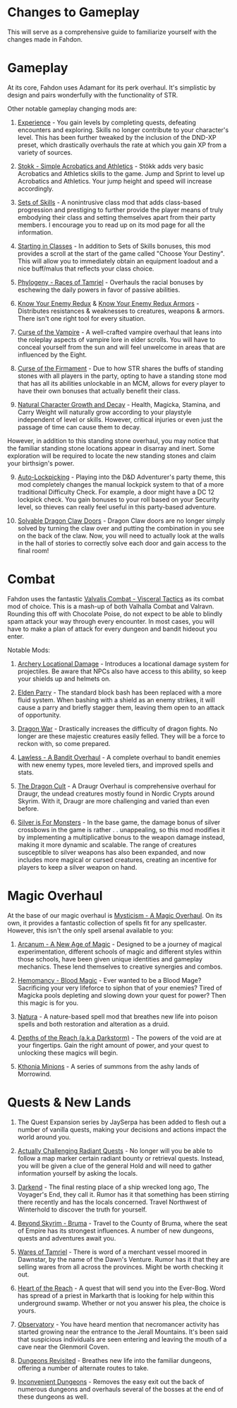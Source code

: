 # Changes to Gameplay
This will serve as a comprehensive guide to familiarize yourself with the changes made in Fahdon.

# Gameplay
At its core, Fahdon uses Adamant for its perk overhaul. It's simplistic by design and pairs wonderfully with the functionality of STR.

Other notable gameplay changing mods are:

1. [Experience](https://www.nexusmods.com/skyrimspecialedition/mods/17751) - You gain levels by completing quests, defeating encounters and exploring. Skills no longer contribute to your character's level. This has been further tweaked by the inclusion of the DND-XP preset, which drastically overhauls the rate at which you gain XP from a variety of sources.

2. [Stokk - Simple Acrobatics and Athletics](https://www.nexusmods.com/skyrimspecialedition/mods/56478) - Stökk adds very basic Acrobatics and Athletics skills to the game. Jump and Sprint to level up Acrobatics and Athletics. Your jump height and speed will increase accordingly.

3. [Sets of Skills](https://www.nexusmods.com/skyrimspecialedition/mods/55535?tab=posts) - A nonintrusive class mod that adds class-based progression and prestiging to further provide the player means of truly embodying their class and setting themselves apart from their party members. I encourage you to read up on its mod page for all the information.

4. [Starting in Classes](https://www.nexusmods.com/skyrimspecialedition/mods/72410) - In addition to Sets of Skills bonuses, this mod provides a scroll at the start of the game called "Choose Your Destiny". This will allow you to immediately obtain an equipment loadout and a nice buff/malus that reflects your class choice.

5. [Phylogeny - Races of Tamriel](https://www.nexusmods.com/skyrimspecialedition/mods/44371) - Overhauls the racial bonuses by eschewing the daily powers in favor of passive abilities.

6. [Know Your Enemy Redux](https://www.nexusmods.com/skyrimspecialedition/mods/55045) & [Know Your Enemy Redux Armors](https://www.nexusmods.com/skyrimspecialedition/mods/55203) - Distributes resistances & weaknesses to creatures, weapons & armors. There isn't one right tool for every situation.

7. [Curse of the Vampire](https://www.nexusmods.com/skyrimspecialedition/mods/10086) - A well-crafted vampire overhaul that leans into the roleplay aspects of vampire lore in elder scrolls. You will have to conceal yourself from the sun and will feel unwelcome in areas that are influenced by the Eight.

8. [Curse of the Firmament](https://www.nexusmods.com/skyrimspecialedition/mods/28419) - Due to how STR shares the buffs of standing stones with all players in the party, opting to have a standing stone mod that has all its abilities unlockable in an MCM, allows for every player to have their own bonuses that actually benefit their class. 

9. [Natural Character Growth and Decay](https://www.nexusmods.com/skyrimspecialedition/mods/76676) - Health, Magicka, Stamina, and Carry Weight will naturally grow according to your playstyle independent of level or skills. However, critical injuries or even just the passage of time can cause them to decay.
   
However, in addition to this standing stone overhaul, you may notice that the familiar standing stone locations appear in disarray and inert. Some exploration will be required to locate the new standing stones and claim your birthsign's power.

9. [Auto-Lockpicking](https://www.nexusmods.com/skyrimspecialedition/mods/59027) - Playing into the D&D Adventurer's party theme, this mod completely changes the manual lockpick system to that of a more traditional Difficulty Check. For example, a door might have a DC 12 lockpick check. You gain bonuses to your roll based on your Security level, so thieves can really feel useful in this party-based adventure.

10. [Solvable Dragon Claw Doors](https://www.nexusmods.com/skyrim/mods/75793/) - Dragon Claw doors are no longer simply solved by turning the claw over and putting the combination in you see on the back of the claw. Now, you will need to actually look at the walls in the hall of stories to correctly solve each door and gain access to the final room!

# Combat
Fahdon uses the fantastic [Valvalis Combat - Visceral Tactics](https://www.nexusmods.com/skyrimspecialedition/mods/73836?tab=description) as its combat mod of choice. This is a mash-up of both Valhalla Combat and Valravn. Rounding this off with Chocolate Poise, do not expect to be able to blindly spam attack your way through every encounter. In most cases, you will have to make a plan of attack for every dungeon and bandit hideout you enter.

Notable Mods:
1. [Archery Locational Damage](https://www.nexusmods.com/skyrimspecialedition/mods/63863) - Introduces a locational damage system for projectiles. Be aware that NPCs also have access to this ability, so keep your shields up and helmets on.

2. [Elden Parry](https://www.nexusmods.com/skyrimspecialedition/mods/70240) - The standard block bash has been replaced with a more fluid system. When bashing with a shield as an enemy strikes, it will cause a parry and briefly stagger them, leaving them open to an attack of opportunity.

3. [Dragon War](https://www.nexusmods.com/skyrimspecialedition/mods/51310) - Drastically increases the difficulty of dragon fights. No longer are these majestic creatures easily felled. They will be a force to reckon with, so come prepared.

4. [Lawless - A Bandit Overhaul]([https://www.nexusmods.com/skyrimspecialedition/mods/47504](https://www.nexusmods.com/skyrimspecialedition/mods/88080)) - A complete overhaul to bandit enemies with new enemy types, more leveled tiers, and improved spells and stats.

6. [The Dragon Cult]([https://www.nexusmods.com/skyrimspecialedition/mods/26188](https://www.nexusmods.com/skyrimspecialedition/mods/81422)) - A Draugr Overhaul is comprehensive overhaul for Draugr, the undead creatures mostly found in Nordic Crypts around Skyrim. With it, Draugr are more challenging and varied than even before.

7. [Silver is For Monsters](https://www.nexusmods.com/skyrimspecialedition/mods/70863) - In the base game, the damage bonus of silver crossbows in the game is rather . . unappealing, so this mod modifies it by implementing a multiplicative bonus to the weapon damage instead, making it more dynamic and scalable. The range of creatures susceptible to silver weapons has also been expanded, and now includes more magical or cursed creatures, creating an incentive for players to keep a silver weapon on hand.

# Magic Overhaul
At the base of our magic overhaul is [Mysticism - A Magic Overhaul](). On its own, it provides a fantastic collection of spells fit for any spellcaster. However, this isn't the only spell arsenal available to you:

1. [Arcanum - A New Age of Magic](https://www.nexusmods.com/skyrimspecialedition/mods/23488) - Designed to be a journey of magical experimentation, different schools of magic and different styles within those schools, have been given unique identities and gameplay mechanics. These lend themselves to creative synergies and combos.

2. [Hemomancy - Blood Magic](https://www.nexusmods.com/skyrimspecialedition/mods/74968) - Ever wanted to be a Blood Mage? Sacrificing your very lifeforce to siphon that of your enemies? Tired of Magicka pools depleting and slowing down your quest for power? Then this magic is for you.

3. [Natura](https://www.nexusmods.com/skyrimspecialedition/mods/77826) - A nature-based spell mod that breathes new life into poison spells and both restoration and alteration as a druid.

4. [Depths of the Reach (a.k.a Darkstorm)](https://www.nexusmods.com/skyrimspecialedition/mods/77718) - The powers of the void are at your fingertips. Gain the right amount of power, and your quest to unlocking these magics will begin.

5. [Kthonia Minions](https://www.nexusmods.com/skyrimspecialedition/mods/76082) - A series of summons from the ashy lands of Morrowind.

# Quests & New Lands
1. The Quest Expansion series by JaySerpa has been added to flesh out a number of vanilla quests, making your decisions and actions impact the world around you.

2. [Actually Challenging Radiant Quests](https://www.nexusmods.com/skyrimspecialedition/mods/75651) - No longer will you be able to follow a map marker certain radiant bounty or retrieval quests. Instead, you will be given a clue of the general Hold and will need to gather information yourself by asking the locals.

3. [Darkend](https://www.nexusmods.com/skyrimspecialedition/mods/10423) - The final resting place of a ship wrecked long ago, The Voyager's End, they call it. Rumor has it that something has been stirring there recently and has the locals concerned. Travel Northwest of Winterhold to discover the truth for yourself.

4. [Beyond Skyrim - Bruma](https://www.nexusmods.com/skyrimspecialedition/mods/10917) - Travel to the County of Bruma, where the seat of Empire has its strongest influences. A number of new dungeons, quests and adventures await you.

5. [Wares of Tamriel](https://www.nexusmods.com/skyrimspecialedition/mods/31519) - There is word of a merchant vessel moored in Dawnstar, by the name of the Dawn's Venture. Rumor has it that they are selling wares from all across the provinces. Might be worth checking it out.

6. [Heart of the Reach](https://www.nexusmods.com/skyrimspecialedition/mods/76494) - A quest that will send you into the Ever-Bog. Word has spread of a priest in Markarth that is looking for help within this underground swamp. Whether or not you answer his plea, the choice is yours.

7. [Observatory](https://www.nexusmods.com/skyrimspecialedition/mods/72405) - You have heard mention that necromancer activity has started growing near the entrance to the Jerall Mountains. It's been said that suspicious individuals are seen entering and leaving the mouth of a cave near the Glenmoril Coven.

8. [Dungeons Revisited](https://www.nexusmods.com/skyrimspecialedition/mods/51798) - Breathes new life into the familiar dungeons, offering a number of alternate routes to take.

9. [Inconvenient Dungeons](https://www.nexusmods.com/skyrimspecialedition/mods/66784) - Removes the easy exit out the back of numerous dungeons and overhauls several of the bosses at the end of these dungeons as well.
